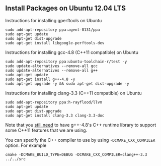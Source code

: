Install Packages on Ubuntu 12.04 LTS
------------------------------------

Instructions for installing gperftools on Ubuntu

    sudo add-apt-repository ppa:agent-8131/ppa
    sudo apt-get update
    sudo apt-get dist-upgrade
    sudo apt-get install libgoogle-perftools-dev

Instructions for installing gcc-4.8 (C++11 compatible) on Ubuntu

    sudo add-apt-repository ppa:ubuntu-toolchain-r/test -y
    sudo update-alternatives --remove-all gcc
    sudo update-alternatives --remove-all g++
    sudo apt-get update
    sudo apt-get install g++-4.8 -y
    sudo apt-get upgrade -y && sudo apt-get dist-upgrade -y

Instructions for installing clang-3.3 (C++11 compatible) on Ubuntu

    sudo add-apt-repository ppa:h-rayflood/llvm
    sudo apt-get update
    sudo apt-get dist-upgrade
    sudo apt-get install clang-3.3 clang-3.3-doc

Note that you [still need][clang_cxx_status] to have g++-4.8's C++
runtime library to support some C++11 features that we are using.

You can specify the C++ compiler to use by using ``-DCMAKE_CXX_COMPILER``
option. For example

    cmake -DCMAKE_BUILD_TYPE=DEBUG -DCMAKE_CXX_COMPILER=clang++-3.3 ../../src

[clang_cxx_status]: http://clang.llvm.org/cxx_status.html
